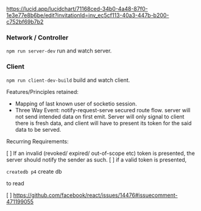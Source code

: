 https://lucid.app/lucidchart/71168ced-34b0-4a48-87f0-1e3e77e8b6be/edit?invitationId=inv_ec5cf113-40a3-447b-b200-c752bf69b7b2

### Network / Controller

`npm run server-dev` run and watch server.

### Client

`npm run client-dev-build` build and watch client.

Features/Principles retained:

- Mapping of last known user of socketio session.
- Three Way Event: notify-request-serve secured route flow. server will not send intended data on first emit. Server will only signal to client there is fresh data, and client will have to present its token for the said data to be served.

Recurring Requirements:

[ ] If an invalid (revoked/ expired/ out-of-scope etc) token is presented, the server should notify the sender as such.
[ ] if a valid token is presented,

`createdb p4` create db

to read

[ ] https://github.com/facebook/react/issues/14476#issuecomment-471199055

